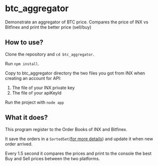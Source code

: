# btc_aggregator
Demonstrate an aggregator of BTC price. Compares the price of INX vs Bitfinex and print the better price (sell/buy)

## How to use?
Clone the repository and `cd btc_aggregator`.

Run `npm install`.

Copy to btc_aggregator directory the two files you got from INX when creating an account for API:
1. The file of your INX private key
2. The file of your apiKeyId

Run the project with `node app`

## What it does?
This program register to the Order Books of INX and Bitfinex.

It save the orders in a `SortedSet`([for more details](https://www.collectionsjs.com/sorted-set)) and update it when new order arrived.

Every 1.5 second it compares the prices and print to the console the best Buy and Sell prices between the two platforms.
